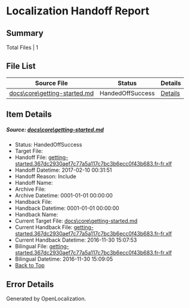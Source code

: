 # <a name='report-top'></a> Localization Handoff Report

## Summary
 Total Files | 1

## File List
 Source File | Status | Details 
 ----------- | ------ | ------- 
 [docs\core\getting-started.md](https://github.com/dotnet/docs/blob/13ce9816570d47600556392b945578c487a1f03b/docs/core/getting-started.md) | HandedOffSuccess | [Details](#a3833d8a6605fa51633d17d026ada7825889b70b43)

## Item Details
##### <a name='a3833d8a6605fa51633d17d026ada7825889b70b43'></a> Source: [docs\core\getting-started.md](https://github.com/dotnet/docs/blob/13ce9816570d47600556392b945578c487a1f03b/docs/core/getting-started.md)
* Status: HandedOffSuccess
* Target File: 
* Handoff File: [getting-started.367dc2930aef7c77a5a117c7bc3b6ecc0f43b683.fr-fr.xlf](https://github.com/dotnet/docs.handoff/blob/de74874166daf3f64a8e1c6203f9ccd33db103d0/ol-handoff/dotnet/docs.fr-fr/master/dotnet-core/getting-started.367dc2930aef7c77a5a117c7bc3b6ecc0f43b683.fr-fr.xlf)
* Handoff Datetime: 2017-02-10 00:31:51
* Handoff Reason: Include
* Handoff Name: 
* Archive File: 
* Archive Datetime: 0001-01-01 00:00:00
* Handback File: 
* Handback Datetime: 0001-01-01 00:00:00
* Handback Name: 
* Current Target File: [docs\core\getting-started.md](https://github.com/dotnet/docs.fr-fr/blob/267e638f476bb728d445266ae8e143fa73d4ffd1/docs/core/getting-started.md)
* Current Handback File: [getting-started.367dc2930aef7c77a5a117c7bc3b6ecc0f43b683.fr-fr.xlf](https://github.com/dotnet/docs.handback/blob/4eec0da4c4c0282aac99ac9988b36e0e0917a2ea/ol-handback/dotnet/docs.fr-fr/master/ht-p1/getting-started.367dc2930aef7c77a5a117c7bc3b6ecc0f43b683.fr-fr.xlf)
* Current Handback Datetime: 2016-11-30 15:07:53
* Bilingual File: [getting-started.367dc2930aef7c77a5a117c7bc3b6ecc0f43b683.fr-fr.xlf](https://github.com/dotnet/docs.handback/blob/4eec0da4c4c0282aac99ac9988b36e0e0917a2ea/ol-handback/dotnet/docs.fr-fr/master/ht-p1/getting-started.367dc2930aef7c77a5a117c7bc3b6ecc0f43b683.fr-fr.xlf)
* Bilingual Datetime: 2016-11-30 15:09:05
* [Back to Top](#report-top)


## Error Details

Generated by OpenLocalization.
